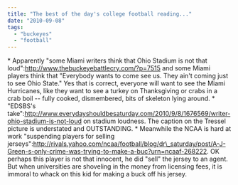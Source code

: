 ```yaml
---
title: "The best of the day's college football reading..."
date: "2010-09-08"
tags: 
  - "buckeyes"
  - "football"
---
```


\* Apparently "some Miami writers think that Ohio Stadium is not that loud":http://www.thebuckeyebattlecry.com/?p=7515 and some Miami players think that "Everybody wants to come see us. They ain't coming just to see Ohio State." Yes that is correct, everyone will want to see the Miami Hurricanes, like they want to see a turkey on Thanksgiving or crabs in a crab boil -- fully cooked, dismembered, bits of skeleton lying around. \* "EDSBS's take":http://www.everydayshouldbesaturday.com/2010/9/8/1676569/writer-ohio-stadium-is-not-loud on stadium loudness. The caption on the Tressel picture is understated and OUTSTANDING. \* Meanwhile the NCAA is hard at work "suspending players for selling jerseys":http://rivals.yahoo.com/ncaa/football/blog/dr\_saturday/post/A-J-Green-s-only-crime-was-trying-to-make-a-buc?urn=ncaaf-268222. OK perhaps this player is not that innocent, he did "sell" the jersey to an agent. But when universities are shoveling in the money from licensing fees, it is immoral to whack on this kid for making a buck off his jersey.
